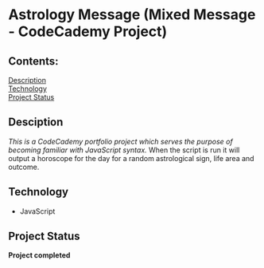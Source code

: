 # Astrology Message (Mixed Message - CodeCademy Project)

## Contents:

[Description](#)<br>
[Technology](#)<br>
[Project Status](#)<br>

## Desciption

_This is a CodeCademy portfolio project which serves the purpose of becoming familiar with JavaScript syntax._
When the script is run it will output a horoscope for the day for a random astrological sign, life area and outcome.

## Technology

- JavaScript

## Project Status

**Project completed**

